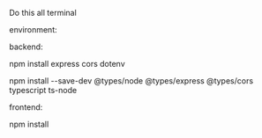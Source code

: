 Do this all terminal

environment: 

backend:

npm install express cors dotenv

npm install --save-dev @types/node @types/express @types/cors typescript ts-node

frontend:

npm install


